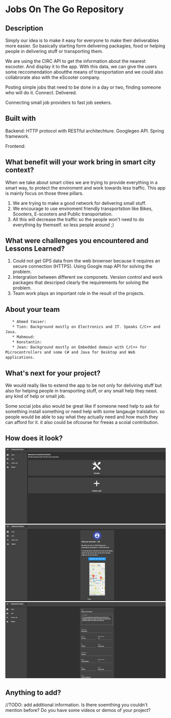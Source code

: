 # Jobs On The Go Repository

## Description 
Simply our idea is to make it easy for everyone to make their deliverables more easier. So basically starting form delivering packagies, food or helping people in delivering stuff or transporting them.

We are using the CIRC API to get the information about the nearest escooter. And display it to the app. With this data, we can give the users some reccomendation aboutthe means of transportation and we could also collabrorate also with the eScooter company. 

Posting simple jobs that need to be done in a day or two, finding someone who will do it. Connect. Delivered.

Connecting small job providers to fast job seekers.

## Built with

Backend: HTTP protocol with RESTful architechture. Googlegeo API. Spring framework.

Frontend: 
## What benefit will your work bring in smart city context?

When we take about smart cities we are trying to provide everything in a smart way, to protect the enviroment and work towards less traffic. This app is mainly focus on those three pillars.
1) We are trying to make a good network for delivering small stuff.
2) We encourage to use enviroment friendly transportstion like Bikes, Scooters, E-scooters and Public transportation.
3) All this will decrease the traffic so the people won't need to do everything by themself. so less people around ;)

## What were challenges you encountered and Lessons Learned?
1. Could not get GPS data from the web brownser because it requires an secure connection (HTTPS). Using Google map API for solving the problem.  
2. Intergration between different sw componets. Version control and work packages that descriped clearly the requirements for solving the problem.   
3. Team work plays an important role in the result of the projects.   

## About your team   
       * Ahmed Yasser:    
       * Tien: Background mostly on Electronics and IT. Speaks C/C++ and Java.  
       * Mahmoud:   
       * Konstantin:   
       * Jean: Background mostly on Embedded domain with C/C++ for Microcontrollers and some C# and Java for Desktop and Web applications.    

   
## What's next for your project?

We would really like to extend the app to be not only for deliviring stuff but also for helping people in transporting stuff, or any small help they need. any kind of help or small job.

Some social jobs also would be great like if someone need help to ask for something install something or need help with some langauge tralslation. so people would be able to say what they actually need and how much they can afford for it. it also could be ofcourse for freeas a scoial contribution.
## How does it look?
![Main Page](/ScreenShots/3.png?raw=true "Main Page")
![Job Details](/ScreenShots/1.png?raw=true "Job Details")
![Add Job](/ScreenShots/2.png?raw=true "Add Job")

## Anything to add?
//TODO: add additional information. Is there soemthing you couldn't mention before? Do you have some videos or demos of your project?
